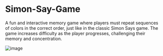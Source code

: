 # Simon-Say-Game
A fun and interactive memory game where players must repeat sequences of colors in the correct order, just like in the classic Simon Says game. The game increases difficulty as the player progresses, challenging their memory and concentration.

![image](https://github.com/user-attachments/assets/f84e1d8a-dbb0-4710-a987-d604d0100f4b)
